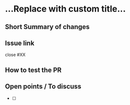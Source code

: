 
# ...Replace with custom title...

## Short Summary of changes


## Issue link
close #XX

## How to test the PR


## Open points / To discuss
- [ ] <to discuss>

